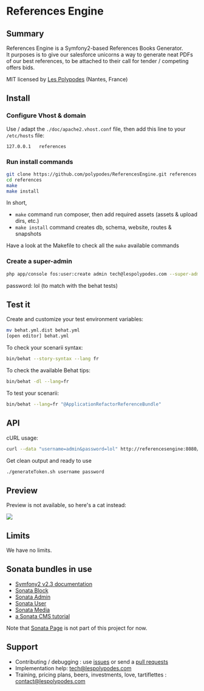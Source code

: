 # References Engine
## Summary

References Engine is a Symfony2-based References Books Generator.  
It purposes is to give our salesforce unicorns a way to generate neat PDFs of our best references, to be attached to their call for tender / competing offers bids. 

MIT licensed by [Les Polypodes](http://www.lespolypodes.com) (Nantes, France)

## Install

### Configure Vhost & domain

Use / adapt the `./doc/apache2.vhost.conf` file,
then add this line to your `/etc/hosts` file:

```
127.0.0.1   references
```

### Run install commands

```bash
git clone https://github.com/polypodes/ReferencesEngine.git references
cd references
make
make install
```

In short,

* `make` command run composer, then add required assets (assets & upload dirs, etc.)
* `make install` command creates db, schema, website, routes & snapshots

Have a look at the Makefile to check all the `make` available commands

### Create a super-admin

```bash
php app/console fos:user:create admin tech@lespolypodes.com --super-admin
```

password: lol (to match with the behat tests)

## Test it

Create and customize your test environment variables:

```bash
mv behat.yml.dist behat.yml
[open editor] behat.yml
```

To check your scenarii syntax:

```bash
bin/behat --story-syntax --lang fr
```

To check the available Behat tips:
```bash
bin/behat -dl --lang=fr
```

To test your scenarii:

```bash
bin/behat --lang=fr "@ApplicationRefactorReferenceBundle"
```


## API

cURL usage:

```bash
curl --data "username=admin&password=lol" http://referencesengine:8080/api/tokens/creates.json
```
Get clean output and ready to use

```bash
./generateToken.sh username password
```

## Preview

Preview is not available, so here's a cat instead:

![](http://lorempixel.com/500/300/cats/)

##  Limits

We have no limits.

## Sonata bundles in use

* [Symfony2 v2.3 documentation](http://symfony.com/doc/2.3/book/installation.html)
* [Sonata Block](http://sonata-project.org/bundles/block/master/doc/reference/installation.html)
* [Sonata Admin](http://sonata-project.org/bundles/admin/master/doc/reference/installation.html)
* [Sonata User](http://sonata-project.org/bundles/user/master/doc/reference/installation.html)
* [Sonata Media](http://sonata-project.org/bundles/media/master/doc/reference/installation.html)
* [a Sonata CMS tutorial](http://www.coolcoyote.net/php-mysql/installation-du-cms-sonata-page)

Note that [Sonata Page](http://sonata-project.org/bundles/page/master/doc/reference/installation.html) is not part of this project for now.

## Support

* Contributing / debugging : use [issues](https://github.com/polypodes/ReferencesEngine/issues) or send a [pull requests](https://github.com/polypodes/ReferencesEngine/pulls)
* Implementation help: [tech@lespolypodes.com](mailto:tech@lespolypodes.com)
* Training, pricing plans, beers, investments, love, tartiflettes : [contact@lespolypodes.com](mailto:contact@lespolypodes.com)

